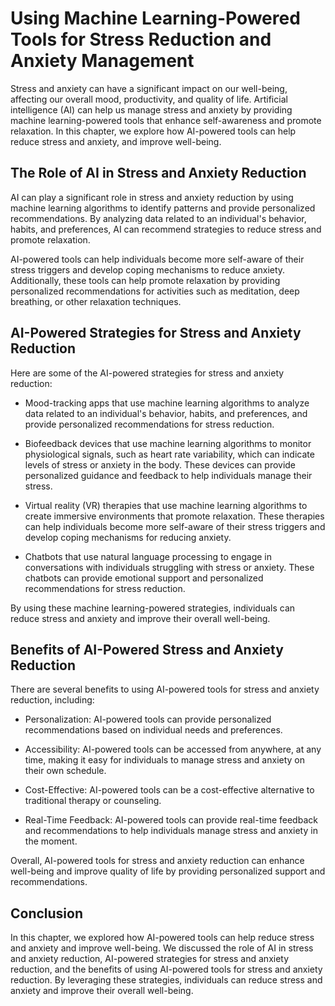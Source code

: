 Using Machine Learning-Powered Tools for Stress Reduction and Anxiety Management
==================================================================================================================================================

Stress and anxiety can have a significant impact on our well-being, affecting our overall mood, productivity, and quality of life. Artificial intelligence (AI) can help us manage stress and anxiety by providing machine learning-powered tools that enhance self-awareness and promote relaxation. In this chapter, we explore how AI-powered tools can help reduce stress and anxiety, and improve well-being.

The Role of AI in Stress and Anxiety Reduction
----------------------------------------------

AI can play a significant role in stress and anxiety reduction by using machine learning algorithms to identify patterns and provide personalized recommendations. By analyzing data related to an individual's behavior, habits, and preferences, AI can recommend strategies to reduce stress and promote relaxation.

AI-powered tools can help individuals become more self-aware of their stress triggers and develop coping mechanisms to reduce anxiety. Additionally, these tools can help promote relaxation by providing personalized recommendations for activities such as meditation, deep breathing, or other relaxation techniques.

AI-Powered Strategies for Stress and Anxiety Reduction
------------------------------------------------------

Here are some of the AI-powered strategies for stress and anxiety reduction:

* Mood-tracking apps that use machine learning algorithms to analyze data related to an individual's behavior, habits, and preferences, and provide personalized recommendations for stress reduction.

* Biofeedback devices that use machine learning algorithms to monitor physiological signals, such as heart rate variability, which can indicate levels of stress or anxiety in the body. These devices can provide personalized guidance and feedback to help individuals manage their stress.

* Virtual reality (VR) therapies that use machine learning algorithms to create immersive environments that promote relaxation. These therapies can help individuals become more self-aware of their stress triggers and develop coping mechanisms for reducing anxiety.

* Chatbots that use natural language processing to engage in conversations with individuals struggling with stress or anxiety. These chatbots can provide emotional support and personalized recommendations for stress reduction.

By using these machine learning-powered strategies, individuals can reduce stress and anxiety and improve their overall well-being.

Benefits of AI-Powered Stress and Anxiety Reduction
---------------------------------------------------

There are several benefits to using AI-powered tools for stress and anxiety reduction, including:

* Personalization: AI-powered tools can provide personalized recommendations based on individual needs and preferences.

* Accessibility: AI-powered tools can be accessed from anywhere, at any time, making it easy for individuals to manage stress and anxiety on their own schedule.

* Cost-Effective: AI-powered tools can be a cost-effective alternative to traditional therapy or counseling.

* Real-Time Feedback: AI-powered tools can provide real-time feedback and recommendations to help individuals manage stress and anxiety in the moment.

Overall, AI-powered tools for stress and anxiety reduction can enhance well-being and improve quality of life by providing personalized support and recommendations.

Conclusion
----------

In this chapter, we explored how AI-powered tools can help reduce stress and anxiety and improve well-being. We discussed the role of AI in stress and anxiety reduction, AI-powered strategies for stress and anxiety reduction, and the benefits of using AI-powered tools for stress and anxiety reduction. By leveraging these strategies, individuals can reduce stress and anxiety and improve their overall well-being.
